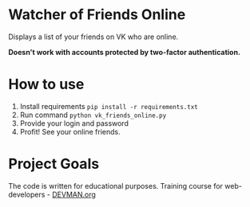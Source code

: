 # Watcher of Friends Online

Displays a list of your friends on VK who are online.

**Doesn't work with accounts protected by two-factor authentication.**

# How to use

1. Install requirements `pip install -r requirements.txt`
2. Run command `python vk_friends_online.py`
3. Provide your login and password
4. Profit! See your online friends.

# Project Goals

The code is written for educational purposes. Training course for web-developers - [DEVMAN.org](https://devman.org)
